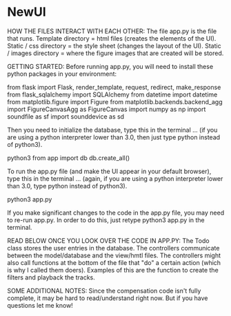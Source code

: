 # NewUI

HOW THE FILES INTERACT WITH EACH OTHER:
The file app.py is the file that runs.
Template directory = html files (creates the elements of the UI).
Static / css directory = the style sheet (changes the layout of the UI).
Static / images directory = where the figure images that are created will be stored.

GETTING STARTED:
Before running app.py, you will need to install these python packages in your environment:

from flask import Flask, render_template, request, redirect, make_response
from flask_sqlalchemy import SQLAlchemy
from datetime import datetime
from matplotlib.figure import Figure
from matplotlib.backends.backend_agg import FigureCanvasAgg as FigureCanvas
import numpy as np
import soundfile as sf
import sounddevice as sd


Then you need to initialize the database, type this in the terminal ...
(if you are using a python interpreter lower than 3.0, then just type python instead of python3).

python3
from app import db
db.create_all()

To run the app.py file (and make the UI appear in your default browser), type this in the terminal ...
(again, if you are using a python interpreter lower than 3.0, type python instead of python3).

python3 app.py

If you make significant changes to the code in the app.py file, you may need to re-run app.py.
In order to do this, just retype python3 app.py in the terminal.


READ BELOW ONCE YOU LOOK OVER THE CODE IN APP.PY:
The Todo class stores the user entries in the database.
The controllers communicate between the model/database and the view/hmtl files.
The controllers might also call functions at the bottom of the file that "do" a certain action (which is why I called them doers). Examples of this are the function to create the filters and playback the tracks. 

SOME ADDITIONAL NOTES:
Since the compensation code isn't fully complete, it may be hard to read/understand right now. But if you have questions let me know!
